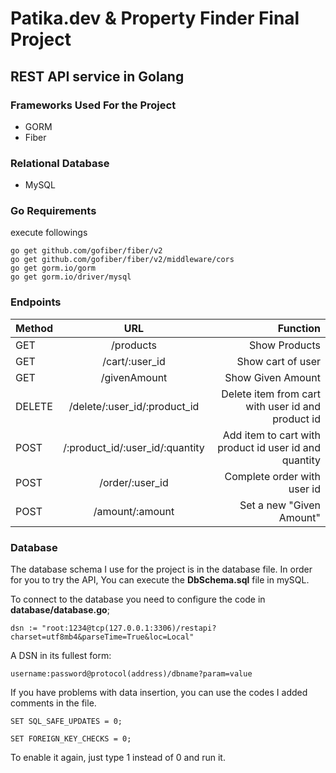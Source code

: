 # Patika.dev & Property Finder Final Project

## REST API service in Golang

### Frameworks Used For the Project

- GORM
- Fiber

### Relational Database

- MySQL

### Go Requirements
execute followings
```
go get github.com/gofiber/fiber/v2
go get github.com/gofiber/fiber/v2/middleware/cors
go get gorm.io/gorm
go get gorm.io/driver/mysql
```


### Endpoints

| Method |               URL               |                                              Function |
|--------|:-------------------------------:|------------------------------------------------------:|
| GET    |            /products            |                                         Show Products |
| GET    |         /cart/:user_id          |                                     Show cart of user |
| GET    |          /givenAmount           |                                     Show Given Amount |
| DELETE |  /delete/:user_id/:product_id   |     Delete item from cart with user id and product id |
| POST   | /:product_id/:user_id/:quantity | Add item to cart with product id user id and quantity |
| POST   |         /order/:user_id         |                           Complete order with user id |
| POST   |         /amount/:amount         |                              Set a new "Given Amount" |



### Database

The database schema I use for the project is in the database file. In order for you to try the API, You can execute the **DbSchema.sql** file in mySQL.

To connect to the database you need to configure the code in **database/database.go**;

```
dsn := "root:1234@tcp(127.0.0.1:3306)/restapi?charset=utf8mb4&parseTime=True&loc=Local"
```

A DSN in its fullest form:

```
username:password@protocol(address)/dbname?param=value
```

If you have problems with data insertion, you can use the codes I added comments in the  file.

```
SET SQL_SAFE_UPDATES = 0;

SET FOREIGN_KEY_CHECKS = 0;
```

To enable it again, just type 1 instead of 0 and run it.
